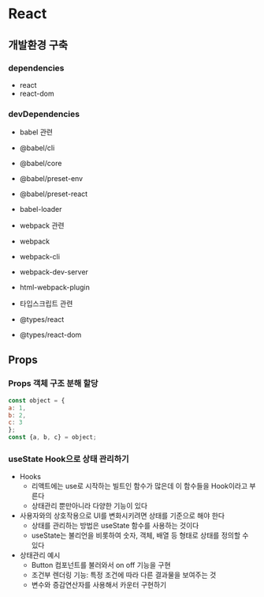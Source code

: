 # React
## 개발환경 구축
### dependencies
- react
- react-dom

### devDependencies
- babel 관련
 - @babel/cli
 - @babel/core
 - @babel/preset-env
 - @babel/preset-react
 - babel-loader

- webpack 관련 
 - webpack
 - webpack-cli
 - webpack-dev-server
 - html-webpack-plugin

- 타입스크립트 관련 
 - @types/react
 - @types/react-dom




## Props

### Props 객체 구조 분해 할당

```javascript
const object = {
a: 1,
b: 2,
c: 3
};
const {a, b, c} = object;
```

### useState Hook으로 상태 관리하기

* Hooks
  * 리액트에는 use로 시작하는 빌트인 함수가 많은데 이 함수들을 Hook이라고 부른다
  * 상태관리 뿐만아니라 다양한 기능이 있다
* 사용자와의 상호작용으로 UI를 변화시키려면 상태를 기준으로 해야 한다
  * 상태를 관리하는 방법은 useState 함수를 사용하는 것이다
  * useState는 불리언을 비롯하여 숫자, 객체, 배열 등 형태로 상태를 정의할 수 있다
* 상태관리 예시
  * Button 컴포넌트를 불러와서 on off 기능을 구현
  * 조건부 렌더링 기능: 특정 조건에 따라 다른 결과물을 보여주는 것
  * 변수와 증감연산자를 사용해서 카운터 구현하기
